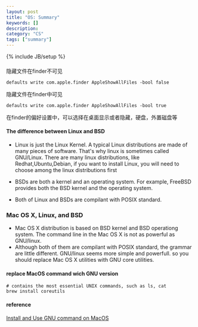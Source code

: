 ```yaml
---
layout: post
title: "OS: Summary"
keywords: []
description: 
category: "CS"
tags: ["summary"]
---
```

{% include JB/setup %}

####
隐藏文件在finder不可见
```shell
defaults write com.apple.finder AppleShowAllFiles -bool false
```
隐藏文件在finder中可见
```shell
defaults write com.apple.finder AppleShowAllFiles -bool true
```
在finder的偏好设置中，可以选择在桌面显示或者隐藏，硬盘，外置磁盘等

#### The difference between Linux and BSD

+ Linux is just the Linux Kernel. A typical Linux distributions are made of many pieces of software.
That's why linux is sometimes called GNU/Linux. There are many linux distributions, like Redhat,Ubuntu,Debian,
if you want to install Linux, you will need to choose among the linux distributions first


+ BSDs are both a kernel and an operating system. For example, FreeBSD provides both the BSD kernel and the operating system. 
+ Both of Linux and BSDs are compilant with POSIX standard.

### Mac OS X, Linux, and BSD

+ Mac OS X distribution is based on BSD kernel and BSD operationg system. The command line in the Mac OS X is not as powerful as GNU/linux.
+ Although both of them are compilant with POSIX standard, the grammar are little different. GNU/linux seems more simple and powerfull. so
you should replace Mac OS X utilities with GNU core utilities.


#### replace MacOS command wich GNU version

```shell
# contains the most essential UNIX commands, such as ls, cat
brew install coreutils
```


#### reference
[Install and Use GNU command on MacOS](https://www.topbug.net/blog/2013/04/14/install-and-use-gnu-command-line-tools-in-mac-os-x/)
